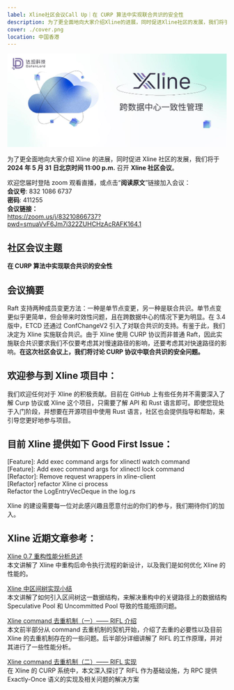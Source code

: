 ```yaml
---
label: Xline社区会议Call Up｜在 CURP 算法中实现联合共识的安全性
description: 为了更全面地向大家介绍Xline的进展，同时促进Xline社区的发展，我们将于2024年5月31日北京时间11:00 p.m.召开Xline社区会议。
cover: ./cover.png
location: 中国香港
---
```


![图片](./cover.png)

为了更全面地向大家介绍 Xline 的进展，同时促进 Xline 社区的发展，我们将于 **2024 年 5 月 31 日北京时间 11:00 p.m.** 召开 **Xline 社区会议**。

欢迎您届时登陆 zoom 观看直播，或点击“**阅读原文**”链接加入会议：  
**会议号**: 832 1086 6737  
**密码**: 411255  
**会议链接：**  
https://zoom.us/j/83210866737?pwd=smuaVvF6Jm7i322ZUHCHzAcRAFK164.1

## 社区会议主题

**在 CURP 算法中实现联合共识的安全性**

## 会议摘要

Raft 支持两种成员变更方法：一种是单节点变更，另一种是联合共识。单节点变更似乎更简单，但会带来时效性问题，且在跨数据中心的情况下更为明显。在 3.4 版中，ETCD 还通过 ConfChangeV2 引入了对联合共识的支持。有鉴于此，我们决定为 Xline 实施联合共识。由于 Xline 使用 CURP 协议而非普通 Raft，因此实施联合共识要求我们不仅要考虑其对慢速路径的影响，还要考虑其对快速路径的影响。**在这次社区会议上，我们将讨论 CURP 协议中联合共识的安全问题。**

## 欢迎参与到 Xline 项目中：

我们欢迎任何对于 Xline 的积极贡献。目前在 GitHub 上有些任务并不需要深入了解 Curp 协议或 Xline 这个项目，只需要了解 API 和 Rust 语言即可。即使您现处于入门阶段，并想要在开源项目中使用 Rust 语言，社区也会提供指导和帮助，来引导您更好地参与项目。

## 目前 Xline 提供如下 Good First Issue：

[Feature]: Add exec command args for xlinectl watch command  
[Feature]: Add exec command args for xlinectl lock command  
[Refactor]: Remove request wrappers in xline-client  
[Refactor] refactor Xline ci process  
Refactor the LogEntryVecDeque in the log.rs

Xline 的建设需要每一位对此感兴趣且愿意付出的你们的参与，我们期待你们的加入。

## Xline 近期文章参考：

[Xline 0.7 重构性能分析总述](http://mp.weixin.qq.com/s?__biz=MzkwNTMzOTE2MA==&mid=2247486637&idx=1&sn=c3093fdf9c232813bdb2f8b3074f8b65&chksm=c0f804daf78f8dccc993e4feae4a342b7cb0060a47c5f4ef9638e67617cdd3baa72b7a61c853&scene=21#wechat_redirect)  
本文讲解了 Xline 中重构后命令执行流程的新设计，以及我们是如何优化 Xline 的性能的。

[Xline 中区间树实现小结](http://mp.weixin.qq.com/s?__biz=MzkwNTMzOTE2MA==&mid=2247486596&idx=1&sn=bbbc26fae833d70e1092a29d68673054&chksm=c0f804f3f78f8de52df345fe44f45d50f76ce254281ebf249e5d03be4a0823378dbbcb6a98e3&scene=21#wechat_redirect)  
本文讲解了如何引入区间树这一数据结构，来解决重构中的关键路径上的数据结构 Speculative Pool 和 Uncommitted Pool 导致的性能瓶颈问题。

[Xline command 去重机制（一）—— RIFL 介绍](http://mp.weixin.qq.com/s?__biz=MzkwNTMzOTE2MA==&mid=2247486287&idx=1&sn=7424b730d2d19dd55f84644647e5c78c&chksm=c0f80338f78f8a2e076b0b530b7fd4362453da8fdc6eb790834822bb7175c0ef24471157dc08&scene=21#wechat_redirect)  
本文前半部分从 command 去重机制的契机开始，介绍了去重的必要性以及目前 Xline 的去重机制存在的一些问题。后半部分详细讲解了 RIFL 的工作原理，并对其进行了一些性能分析。

[Xline command 去重机制（二）—— RIFL 实现](http://mp.weixin.qq.com/s?__biz=MzkwNTMzOTE2MA==&mid=2247486575&idx=1&sn=a81f919f814a53a6ecf91f416f936d94&chksm=c0f80418f78f8d0eca242d3b46cee4cee5fa3f60e9df59d8fc9caa53a897b869df64dbe0d795&scene=21#wechat_redirect)  
在 Xline 的 CURP 系统中，本文深入探讨了 RIFL 作为基础设施，为 RPC 提供 Exactly-Once 语义的实现及相关问题的解决方案
